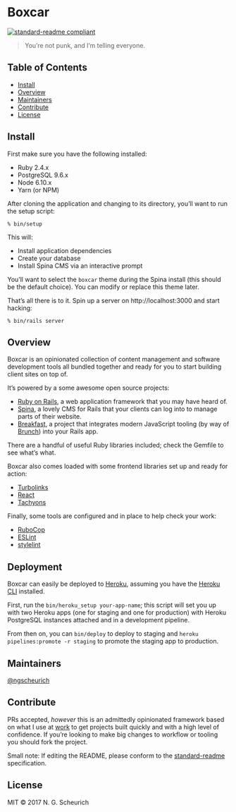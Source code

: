 # Boxcar

[![standard-readme compliant](https://img.shields.io/badge/standard--readme-OK-green.svg?style=flat-square)](https://github.com/RichardLitt/standard-readme)

> You’re not punk, and I’m telling everyone.

## Table of Contents

* [Install](#install)
* [Overview](#overview)
* [Maintainers](#maintainers)
* [Contribute](#contribute)
* [License](#license)

## Install

First make sure you have the following installed:

* Ruby 2.4.x
* PostgreSQL 9.6.x
* Node 6.10.x
* Yarn (or NPM)

After cloning the application and changing to its directory, you’ll want to run
the setup script:

```
% bin/setup
```

This will:

* Install application dependencies
* Create your database
* Install Spina CMS via an interactive prompt

You’ll want to select the `boxcar` theme during the Spina install (this
should be the default choice). You can modify or replace this theme later.

That’s all there is to it. Spin up a server on http://localhost:3000 and
start hacking:

```
% bin/rails server
```

## Overview

Boxcar is an opinionated collection of content management and software
development tools all bundled together and ready for you to start building
client sites on top of.

It’s powered by a some awesome open source projects:

* [Ruby on Rails](http://rubyonrails.org/), a web application framework
  that you may have heard of.
* [Spina](https://github.com/denkGroot/Spina), a lovely CMS for Rails that
  your clients can log into to manage parts of their website.
* [Breakfast](http://breakfast.devlocker.io/), a project that integrates
  modern JavaScript tooling (by way of [Brunch](http://brunch.io/)) into
  your Rails app.

There are a handful of useful Ruby libraries included; check the Gemfile
to see what’s what.

Boxcar also comes loaded with some frontend libraries set up and ready for
action:

* [Turbolinks](https://github.com/turbolinks/turbolinks)
* [React](https://reactjs.org/)
* [Tachyons](http://tachyons.io/)

Finally, some tools are configured and in place to help check your work:

* [RuboCop](https://github.com/bbatsov/rubocop)
* [ESLint](https://eslint.org/)
* [stylelint](https://stylelint.io/)

## Deployment

Boxcar can easily be deployed to [Heroku](https://www.heroku.com/), assuming
you have the [Heroku CLI](https://devcenter.heroku.com/articles/heroku-cli)
installed.

First, run the `bin/heroku_setup your-app-name`; this script will set you up with
two Heroku apps (one for staging and one for production) with Heroku
PostgreSQL instances attached and in a development pipeline.

From then on, you can `bin/deploy` to deploy to staging and `heroku
pipelines:promote -r staging` to promote the staging app to production.

## Maintainers

[@ngscheurich](https://github.com/ngscheurich)

## Contribute

PRs accepted, *however* this is an admittedly opinionated framework based
on what I use at [work](http://theadvocate.com) to get projects built
quickly and with a high level of confidence. If you’re looking to make big
changes to workflow or tooling you should fork the project.

Small note: If editing the README, please conform to the
[standard-readme](https://github.com/RichardLitt/standard-readme)
specification.

## License

MIT © 2017 N. G. Scheurich
